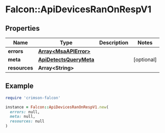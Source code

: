 # Falcon::ApiDevicesRanOnRespV1

## Properties

| Name | Type | Description | Notes |
| ---- | ---- | ----------- | ----- |
| **errors** | [**Array&lt;MsaAPIError&gt;**](MsaAPIError.md) |  |  |
| **meta** | [**ApiDetectsQueryMeta**](ApiDetectsQueryMeta.md) |  | [optional] |
| **resources** | **Array&lt;String&gt;** |  |  |

## Example

```ruby
require 'crimson-falcon'

instance = Falcon::ApiDevicesRanOnRespV1.new(
  errors: null,
  meta: null,
  resources: null
)
```

